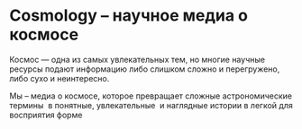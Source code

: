 # Cosmology – научное медиа о космосе
Космос — одна из самых увлекательных тем, но многие научные ресурсы подают информацию либо слишком сложно и перегружено, либо сухо и неинтересно. 

Мы – медиа о космосе, которое превращает сложные астрономические термины  в понятные, увлекательные  и наглядные истории в легкой для восприятия форме
